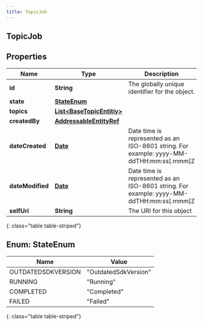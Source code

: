 ```yaml
---
title: TopicJob
---
```


## TopicJob

## Properties

| Name             | Type                                                                         | Description                                                                             | Notes      |
| ---------------- | ---------------------------------------------------------------------------- | --------------------------------------------------------------------------------------- | ---------- |
| **id**           | <!----><!---->**String**<!---->                                              | The globally unique identifier for the object.                                          | [optional] |
| **state**        | [**StateEnum**](#StateEnum)<!---->                                           |                                                                                         | [optional] |
| **topics**       | <!----><!---->[**List&lt;BaseTopicEntitiy&gt;**](BaseTopicEntitiy.md)<!----> |                                                                                         | [optional] |
| **createdBy**    | <!----><!---->[**AddressableEntityRef**](AddressableEntityRef.md)<!---->     |                                                                                         | [optional] |
| **dateCreated**  | <!----><!---->[**Date**](Date.md)<!---->                                     | Date time is represented as an ISO-8601 string. For example: yyyy-MM-ddTHH:mm:ss[.mmm]Z | [optional] |
| **dateModified** | <!----><!---->[**Date**](Date.md)<!---->                                     | Date time is represented as an ISO-8601 string. For example: yyyy-MM-ddTHH:mm:ss[.mmm]Z | [optional] |
| **selfUri**      | <!----><!---->**String**<!---->                                              | The URI for this object                                                                 | [optional] |

{: class="table table-striped"}

<a name="StateEnum"></a>

## Enum: StateEnum

| Name               | Value                          |
| ------------------ | ------------------------------ |
| OUTDATEDSDKVERSION | &quot;OutdatedSdkVersion&quot; |
| RUNNING            | &quot;Running&quot;            |
| COMPLETED          | &quot;Completed&quot;          |
| FAILED             | &quot;Failed&quot;             |

{: class="table table-striped"}
